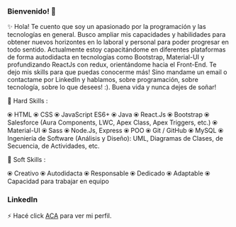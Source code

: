 ### Bienvenido! 👋

<!--
**eduardomgonzalez/eduardomgonzalez** is a ✨ _special_ ✨ repository because its `README.md` (this file) appears on your GitHub profile.
-->

✨ Hola! Te cuento que soy un apasionado por la programación y las tecnologías en general. Busco ampliar mis capacidades y habilidades para obtener nuevos horizontes en lo laboral y personal para poder progresar en todo sentido.
Actualmente estoy capacitándome en diferentes plataformas de forma autodidacta en tecnologías como Bootstrap, Material-UI y profundizando ReactJs con redux, orientándome hacia el Front-End. Te dejo mis skills para que puedas conocerme más! Sino mandame un email o contactame por LinkedIn y hablamos, sobre programación, sobre tecnología, sobre lo que desees! :).
Buena vida y nunca dejes de soñar!

🔭  Hard Skills :

⦿ HTML
⦿ CSS
⦿ JavaScript ES6+
⦿ Java
⦿ React.Js
⦿ Bootstrap
⦿ Salesforce (Aura Components, LWC, Apex Class, Apex Triggers, etc.)
⦿ Material-UI
⦿ Sass
⦿ Node.Js, Express
⦿ POO
⦿ Git / GitHub
⦿ MySQL
⦿ Ingeniería de Software (Análisis y Diseño): UML, Diagramas de Clases, de Secuencia, de Actividades, etc.


🌱 Soft Skills :

⦿ Creativo
⦿ Autodidacta
⦿ Responsable
⦿ Dedicado
⦿ Adaptable
⦿ Capacidad para trabajar en equipo 


### LinkedIn
⚡ Hacé click [ACA](https://www.linkedin.com/in/eduardo-gonzalez01/) para ver mi perfil.

